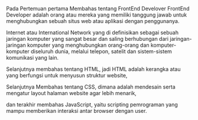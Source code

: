 Pada Pertemuan pertama Membahas tentang FrontEnd Develover
FrontEnd Developer adalah orang atau mereka yang memiliki tanggung jawab untuk menghubungkan sebuah situs web atau aplikasi dengan penggunanya.

Internet atau International Network yang di definisikan sebagai sebuah jaringan komputer yang sangat besar dan saling berhubungan dari jaringan-jaringan komputer yang menghubungkan orang-orang dan komputer-komputer diseluruh dunia, melalui telepon, satelit dan sistem-sistem komunikasi yang lain.

Selanjutnya membahas tentang HTML, jadi HTML adalah kerangka atau yang berfungsi untuk menyusun struktur website,

Selanjutnya Membahas tentang CSS, dimana adalah mendesain serta mengatur layout halaman website agar lebih menarik,

dan terakhir  membahas JavaScript, yaitu scripting pemrograman yang mampu memberikan interaksi antar browser dengan user.